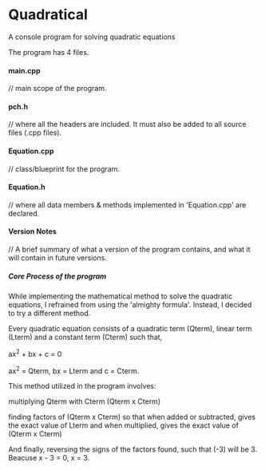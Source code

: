 # Quadratical
A console program for solving quadratic equations

The program has 4 files.

<h4>main.cpp</h4> // main scope of the program.


<h4>pch.h</h4> // where all the headers are included. It must also be added to all source files (.cpp files).


<h4>Equation.cpp</h4> // class/blueprint for the program.


<h4>Equation.h</h4> // where all data members & methods implemented in 'Equation.cpp' are declared.


<h4>Version Notes</h4> // A brief summary of what a version of the program contains, and what it will contain in future versions.


<h5>Core Process of the program</h5>

While implementing the mathematical method to solve the quadratic equations, I refrained from using the 'almighty formula'.
Instead, I decided to try a different method. 

Every quadratic equation consists of a quadratic term (Qterm), linear term (Lterm) and a constant term (Cterm) such that,

ax<sup>2</sup> + bx + c = 0

ax<sup>2</sup> = Qterm,  bx = Lterm  and c = Cterm.

This method utilized in the program involves:

multiplying Qterm with Cterm (Qterm x Cterm)

finding factors of (Qterm x Cterm) so that when added or subtracted, gives the exact value of Lterm and when multiplied, gives the exact value of (Qterm x Cterm)

And finally, reversing the signs of the factors found, such that (-3) will be 3. Beacuse x - 3 = 0, x = 3.

